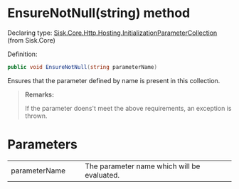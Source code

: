 <!--

Copyrights 2023 Sisk Framework - CypherPotato
Published under MIT license

!!! DO NOT EDIT THIS FILE !!!
This file was generated by a tool in the Sisk package. To edit the information in this documentation,
edit the XML documentation present in the Sisk source code.

-->


# EnsureNotNull(string) method

Declaring type: [Sisk.Core.Http.Hosting.InitializationParameterCollection](/read?q=/contents/spec/Sisk.Core.Http.Hosting.InitializationParameterCollection.md) (from Sisk.Core)


Definition:

```cs
public void EnsureNotNull(string parameterName)
```

Ensures that the parameter defined by name <paramref name="parameterName" /> is present in this collection.

> **Remarks:**
>
> If the parameter doens't meet the above requirements, an <see cref="T:System.ArgumentNullException" /> exception is thrown.

# Parameters

<table>
    <tbody>
<tr>
    <td width="33%">parameterName</td>
    <td>The parameter name which will be evaluated.</td>
</tr>
    </tbody>
</table>
